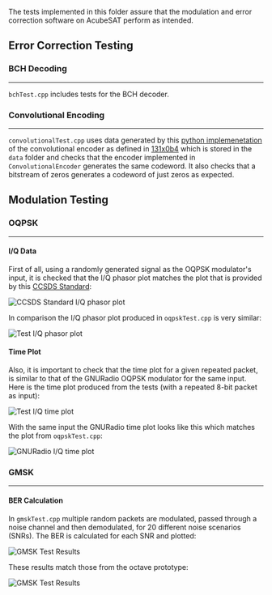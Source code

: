 The tests implemented in this folder assure that the modulation and error correction 
software on AcubeSAT perform as intended.

## Error Correction Testing

### BCH Decoding

---
```bchTest.cpp``` includes tests for the BCH decoder.

### Convolutional Encoding

---
```convolutionalTest.cpp``` uses data generated by this 
[python implemenetation](https://gitlab.com/acubesat/comms/software/gnuradio-blocks/-/blob/master/prototypes/convolutional.py) 
of the convolutional encoder as defined in [131x0b4](https://public.ccsds.org/Pubs/131x0b4.pdf) which is stored in the ```data``` folder and checks that the encoder implemented in ```ConvolutionalEncoder``` generates the same codeword. It also checks that a bitstream of zeros generates a codeword of just zeros as expected.
## Modulation Testing

### OQPSK

---

#### I/Q Data

First of all, using a randomly generated signal as the OQPSK modulator's input, it is checked that
the I/Q phasor plot matches the plot that is provided by this [CCSDS Standard](https://public.ccsds.org/Pubs/413x0g2s.pdf):

![CCSDS Standard I/Q phasor plot](./media/StandardIQPlot.png "CCSDS Standard I/Q phasor plot")

In comparison the I/Q phasor plot produced in `oqpskTest.cpp` is very similar:

![Test I/Q phasor plot](./media/TestIQPlot.png "Test I/Q phasor plot")

#### Time Plot

Also, it is important to check that the time plot for a given repeated packet, is similar to
that of the GNURadio OQPSK modulator for the same input. Here is the time plot produced from
the tests (with a repeated 8-bit packet as input):

![Test I/Q time plot](./media/TestTimePlot.png "Test I/Q time plot")

With the same input the GNURadio time plot looks like this which matches the plot from `oqpskTest.cpp`:

![GNURadio I/Q time plot](./media/GRCTimePlot.png "GNURadio I/Q time plot")

### GMSK

---

#### BER Calculation

In `gmskTest.cpp` multiple random packets are modulated, passed through a noise channel
and then demodulated, for 20 different noise scenarios (SNRs). The BER is calculated for each SNR and plotted:

![GMSK Test Results](./media/GMSKber.png "GMSK Test BER-SNR curve")

These results match those from the octave prototype:

![GMSK Test Results](./media/GMSKOctaveBER.png "GMSK Octave BER-SNR curve")